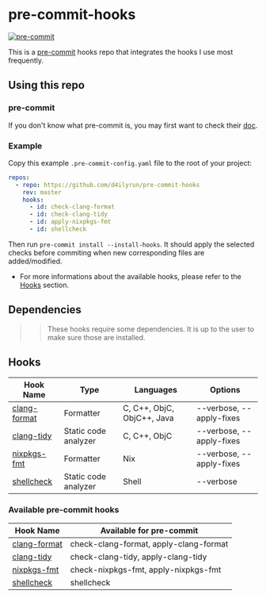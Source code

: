 # pre-commit-hooks

[![pre-commit](https://img.shields.io/badge/pre--commit-enabled-brightgreen?logo=pre-commit&logoColor=white)](https://github.com/pre-commit/pre-commit)

This is a [pre-commit](https://github.com/pre-commit/pre-commit) hooks repo that integrates the hooks I use most frequently.

## Using this repo

### pre-commit

If you don't know what pre-commit is, you may first want to check their [doc](https://pre-commit.com/).

### Example

Copy this example `.pre-commit-config.yaml` file to the root of your project:

```yaml
repos:
  - repo: https://github.com/d4ilyrun/pre-commit-hooks
    rev: master
    hooks:
      - id: check-clang-format
      - id: check-clang-tidy
      - id: apply-nixpkgs-fmt
      - id: shellcheck
```

Then run `pre-commit install --install-hooks`.
It should apply the selected checks before commiting when new corresponding files are added/modified.

- For more informations about the available hooks, please refer to the [Hooks](#Hooks) section.

## Dependencies

>> These hooks require some dependencies. It is up to the user to make sure those are installed.

## Hooks

| Hook Name                                                                | Type                 | Languages                             | Options                             |
| ------------------------------------------------------------------------ | -------------------- | ------------------------------------- | ----------------------------------- |
| [clang-format](https://clang.llvm.org/docs/ClangFormatStyleOptions.html) | Formatter            | C, C++, ObjC, ObjC++, Java            | --verbose, --apply-fixes            |
| [clang-tidy](https://clang.llvm.org/extra/clang-tidy)                    | Static code analyzer | C, C++, ObjC                          | --verbose, --apply-fixes            |
| [nixpkgs-fmt](https://github.com/nix-community/nixpkgs-fmt)              | Formatter            | Nix                                   | --verbose, --apply-fixes            |
| [shellcheck](https://www.shellcheck.net)                                 | Static code analyzer | Shell                                 | --verbose                           |

### Available pre-commit hooks

| Hook Name                                                                | Available for pre-commit               |
| ------------------------------------------------------------------------ | -------------------------------------- |
| [clang-format](https://clang.llvm.org/docs/ClangFormatStyleOptions.html) | check-clang-format, apply-clang-format |
| [clang-tidy](https://clang.llvm.org/extra/clang-tidy/)                   | check-clang-tidy,   apply-clang-tidy   |
| [nixpkgs-fmt](https://github.com/nix-community/nixpkgs-fmt)              | check-nixpkgs-fmt,  apply-nixpkgs-fmt  |
| [shellcheck](https://www.shellcheck.net)                                 | shellcheck                             |
